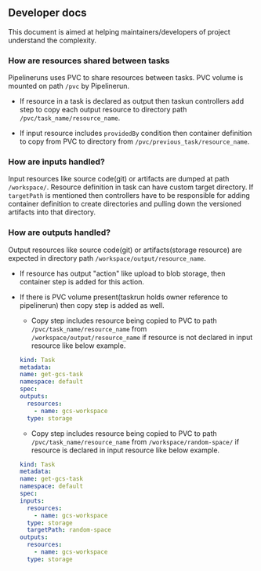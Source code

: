 ## Developer docs

This document is aimed at helping maintainers/developers of project understand
the complexity.

### How are resources shared between tasks

Pipelineruns uses PVC to share resources between tasks. PVC volume is mounted on
path `/pvc` by Pipelinerun.

- If resource in a task is declared as output then taskun controllers add step
  to copy each output resource to directory path `/pvc/task_name/resource_name`.

- If input resource includes `providedBy` condition then container definition to
  copy from PVC to directory from `/pvc/previous_task/resource_name`.

### How are inputs handled?

Input resources like source code(git) or artifacts are dumped at path
`/workspace/`. Resource definition in task can have custom target directory. If
`targetPath` is mentioned then controllers have to be responsible for adding
container definition to create directories and pulling down the versioned
artifacts into that directory.

### How are outputs handled?

Output resources like source code(git) or artifacts(storage resource) are
expected in directory path `/workspace/output/resource_name`.

- If resource has output "action" like upload to blob storage, then container
  step is added for this action.
- If there is PVC volume present(taskrun holds owner reference to pipelinerun)
  then copy step is added as well.

  - Copy step includes resource being copied to PVC to path
    `/pvc/task_name/resource_name` from `/workspace/output/resource_name` if
    resource is not declared in input resource like below example.

  ```yaml
  kind: Task
  metadata:
  name: get-gcs-task
  namespace: default
  spec:
  outputs:
    resources:
      - name: gcs-workspace
    type: storage
  ```

  - Copy step includes resource being copied to PVC to path
    `/pvc/task_name/resource_name` from `/workspace/random-space/` if resource
    is declared in input resource like below example.

  ```yaml
  kind: Task
  metadata:
  name: get-gcs-task
  namespace: default
  spec:
  inputs:
    resources:
      - name: gcs-workspace
    type: storage
    targetPath: random-space
  outputs:
    resources:
      - name: gcs-workspace
    type: storage
  ```

